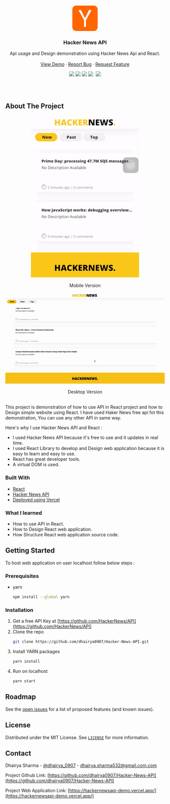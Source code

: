 <!-- PROJECT LOGO -->

<p align="center">
  <a href="https://hackernewsapi-demo.vercel.app/">
    <img src="/Images/hackernews.png" alt="Logo" width="80" height="80">
  </a>

  <h3 align="center">Hacker News API</h3>

  <p align="center">
    Api usage and Design demonstration using Hacker News Api and React.
    <br />
    <br />
    <a href="https://hackernewsapi-demo.vercel.app/">View Demo</a>
    ·
    <a href="https://github.com/dhairya0907/Hacker-News-API/issues">Report Bug</a>
    ·
    <a href="https://github.com/dhairya0907/Hacker-News-API/issues">Request Feature</a>
  </p>
</p>

<!-- PROJECT SHIELDS -->
<div align="center">
   <a target="_blank" href="https://github.com/dhairya0907/Hacker-News-API/blob/main/LICENSE"><img src="https://badgen.net/badge/license/MIT/blue"></a>
  <a target="_blank" href=https://github.com/dhairya0907/Hacker-News-API/actions><img src="https://github.com/dhairya0907/Hacker-News-API/workflows/Build%20&%20Test/badge.svg"></a>
  <a target="_blank" href=https://github.com/dhairya0907/Hacker-News-API/actions><img src="https://github.com/dhairya0907/Hacker-News-API/workflows/CodeQL/badge.svg"></a>
   <a target="_blank" href="https://www.linkedin.com/in/dhairyasharma0907/"><img src="https://img.shields.io/badge/style--5eba00.svg?label=LinkedIn&logo=linkedin&style=social"></a>&nbsp;
    <a target="_blank" href="https://twitter.com/dhairya_0907"><img src="https://img.shields.io/twitter/follow/dhairya_0907?label=Follow&style=social"></a>
</div>




<!-- ABOUT THE PROJECT -->
<p>
  <br/>
  <br/>
</p>


## About The Project

<p align="center" >
   <a href="https://hackernewsapi-demo.vercel.app/">
    <img alt="product mobile screenshot" src="/Images/Mobile_Screen_GIf.gif" />
 </a>
<p  align="center">
  Mobile Version
  <br/>
 
</p>

</p>
<p align="center" >
   <a href="https://hackernewsapi-demo.vercel.app/">
    <img alt="product desktop screenshot" src="/Images/Desktop_Screen_GIf.gif"/>
    </a>

</p>
<p  align="center">
  Desktop Version
  <br/>
 <br/>
</p>

 

This project is demonstration of how to use API in React project and how to Design simple website using React. I have used Haker News free api fot this demonstration, You can use any other API in same way.

Here's why I use Hacker News API and React :
* I used Hacker News API because it's free to use and it updates in real time.
* I used React Library to develop and Design web application because it is easy to learn and easy to use.
* React has great developer tools.
* A virtual DOM is used.

### Built With
* [React](https://reactjs.org/)
* [Hacker News API](https://github.com/HackerNews/API)
* [Deployed using Vercel](https://vercel.com/)

### What I learned
* How to use API in React.
* How to Design React web application.
* How Structure React web application source code.



<!-- GETTING STARTED -->
## Getting Started

To host web application on user localhost follow below steps :

### Prerequisites

* yarn
  ```sh
  npm install --global yarn
  ```

### Installation

1. Get a free API Key at [https://github.com/HackerNews/API](https://github.com/HackerNews/API)
2. Clone the repo
   ```sh
   git clone https://github.com/dhairya0907/Hacker-News-API.git
   ```
3. Install YARN packages
   ```sh
   yarn install
   ```
4. Run on localhost
   ```sh
   yarn start
   ```

<!-- ROADMAP -->
## Roadmap

See the [open issues](https://github.com/dhairya0907/Hacker-News-API/issues) for a list of proposed features (and known issues).



<!-- LICENSE -->
## License

Distributed under the MIT License. See [`LICENSE`](https://github.com/dhairya0907/Hacker-News-API/blob/main/LICENSE) for more information.



<!-- CONTACT -->
## Contact

Dhairya Sharma - [@dhairya_0907](https://twitter.com/dhairya_0907) - dhairya.sharma532@gmail.com.com

Project Github Link: [https://github.com/dhairya0907/Hacker-News-API](https://github.com/dhairya0907/Hacker-News-API)

Project Web Application Link: [https://hackernewsapi-demo.vercel.app/](https://hackernewsapi-demo.vercel.app/)
